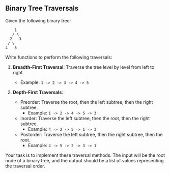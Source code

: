 ## Binary Tree Traversals

Given the following binary tree:

```
    1
   / \
  2   3
 / \
4   5
```

Write functions to perform the following traversals:

1. **Breadth-First Traversal**: Traverse the tree level by level from left to right.
    - Example: `1 -> 2 -> 3 -> 4 -> 5`

2. **Depth-First Traversals**:
    - Preorder: Traverse the root, then the left subtree, then the right subtree.
      - Example: `1 -> 2 -> 4 -> 5 -> 3`
    - Inorder: Traverse the left subtree, then the root, then the right subtree.
      - Example: `4 -> 2 -> 5 -> 1 -> 3`
    - Postorder: Traverse the left subtree, then the right subtree, then the root.
      - Example: `4 -> 5 -> 2 -> 3 -> 1`

Your task is to implement these traversal methods. The input will be the root node of a binary tree, and the output should be a list of values representing the traversal order.